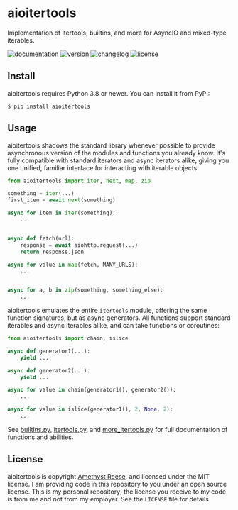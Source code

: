 aioitertools
============

Implementation of itertools, builtins, and more for AsyncIO and mixed-type iterables.

[![documentation](https://readthedocs.org/projects/aioitertools/badge/?version=latest)](https://aioitertools.omnilib.dev)
[![version](https://img.shields.io/pypi/v/aioitertools.svg)](https://pypi.org/project/aioitertools)
[![changelog](https://img.shields.io/badge/change-log-blue)](https://aioitertools.omnilib.dev/en/latest/changelog.html)
[![license](https://img.shields.io/pypi/l/aioitertools.svg)](https://github.com/omnilib/aioitertools/blob/master/LICENSE)


Install
-------

aioitertools requires Python 3.8 or newer.
You can install it from PyPI:

    $ pip install aioitertools


Usage
-----

aioitertools shadows the standard library whenever possible to provide
asynchronous version of the modules and functions you already know.  It's
fully compatible with standard iterators and async iterators alike, giving
you one unified, familiar interface for interacting with iterable objects:

```python
from aioitertools import iter, next, map, zip

something = iter(...)
first_item = await next(something)

async for item in iter(something):
    ...


async def fetch(url):
    response = await aiohttp.request(...)
    return response.json

async for value in map(fetch, MANY_URLS):
    ...


async for a, b in zip(something, something_else):
    ...
```


aioitertools emulates the entire `itertools` module, offering the same
function signatures, but as async generators.  All functions support
standard iterables and async iterables alike, and can take functions or
coroutines:

```python
from aioitertools import chain, islice

async def generator1(...):
    yield ...

async def generator2(...):
    yield ...

async for value in chain(generator1(), generator2()):
    ...

async for value in islice(generator1(), 2, None, 2):
    ...
```


See [builtins.py][], [itertools.py][], and [more_itertools.py][] for full
documentation of functions and abilities.


License
-------

aioitertools is copyright [Amethyst Reese](https://noswap.com), and licensed under
the MIT license.  I am providing code in this repository to you under an open
source license.  This is my personal repository; the license you receive to
my code is from me and not from my employer. See the `LICENSE` file for details.


[builtins.py]: https://github.com/omnilib/aioitertools/blob/master/aioitertools/builtins.py
[itertools.py]: https://github.com/omnilib/aioitertools/blob/master/aioitertools/itertools.py
[more_itertools.py]: https://github.com/omnilib/aioitertools/blob/master/aioitertools/more_itertools.py
